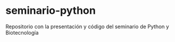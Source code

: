 # seminario-python
Repositorio con la presentación y código del seminario de Python y Biotecnología
